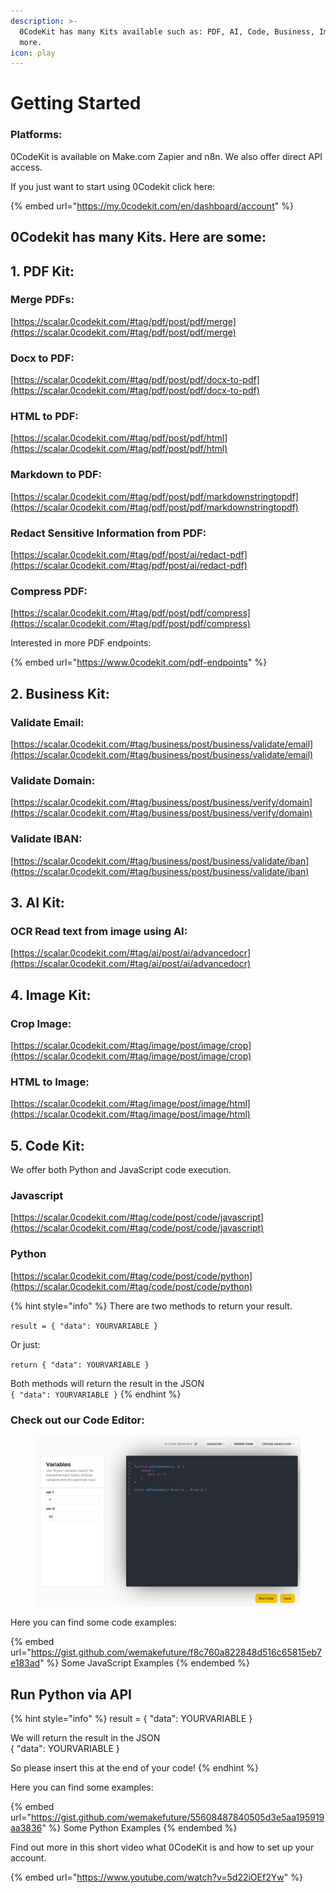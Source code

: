 ```yaml
---
description: >-
  0CodeKit has many Kits available such as: PDF, AI, Code, Business, Images and
  more.
icon: play
---
```


# Getting Started

### Platforms:

0CodeKit is available on Make.com Zapier and n8n. We also offer direct API access.

If you just want to start using 0Codekit click here:&#x20;

{% embed url="https://my.0codekit.com/en/dashboard/account" %}

## 0Codekit has many Kits. Here are some:

## 1. PDF Kit:

### Merge PDFs:

[https://scalar.0codekit.com/#tag/pdf/post/pdf/merge](https://scalar.0codekit.com/#tag/pdf/post/pdf/merge)

### Docx to PDF:

[https://scalar.0codekit.com/#tag/pdf/post/pdf/docx-to-pdf](https://scalar.0codekit.com/#tag/pdf/post/pdf/docx-to-pdf)

### HTML to PDF:

[https://scalar.0codekit.com/#tag/pdf/post/pdf/html](https://scalar.0codekit.com/#tag/pdf/post/pdf/html)

### Markdown to PDF:

[https://scalar.0codekit.com/#tag/pdf/post/pdf/markdownstringtopdf](https://scalar.0codekit.com/#tag/pdf/post/pdf/markdownstringtopdf)

### Redact Sensitive Information from PDF:

[https://scalar.0codekit.com/#tag/pdf/post/ai/redact-pdf](https://scalar.0codekit.com/#tag/pdf/post/ai/redact-pdf)

### Compress PDF:

[https://scalar.0codekit.com/#tag/pdf/post/pdf/compress](https://scalar.0codekit.com/#tag/pdf/post/pdf/compress)



Interested in more PDF endpoints:

{% embed url="https://www.0codekit.com/pdf-endpoints" %}



## 2. Business Kit:

### Validate Email:

[https://scalar.0codekit.com/#tag/business/post/business/validate/email](https://scalar.0codekit.com/#tag/business/post/business/validate/email)

### Validate Domain:

[https://scalar.0codekit.com/#tag/business/post/business/verify/domain](https://scalar.0codekit.com/#tag/business/post/business/verify/domain)

### Validate IBAN:

[https://scalar.0codekit.com/#tag/business/post/business/validate/iban](https://scalar.0codekit.com/#tag/business/post/business/validate/iban)



## 3. AI Kit:

### OCR Read text from image using AI:

[https://scalar.0codekit.com/#tag/ai/post/ai/advancedocr](https://scalar.0codekit.com/#tag/ai/post/ai/advancedocr)



## 4. Image Kit:

### Crop Image:

[https://scalar.0codekit.com/#tag/image/post/image/crop](https://scalar.0codekit.com/#tag/image/post/image/crop)

### HTML to Image:

[https://scalar.0codekit.com/#tag/image/post/image/html](https://scalar.0codekit.com/#tag/image/post/image/html)



## 5. Code Kit:

We offer both Python and JavaScript code execution.

### Javascript

[https://scalar.0codekit.com/#tag/code/post/code/javascript](https://scalar.0codekit.com/#tag/code/post/code/javascript)

### Python

[https://scalar.0codekit.com/#tag/code/post/code/python](https://scalar.0codekit.com/#tag/code/post/code/python)

{% hint style="info" %}
There are two methods to return your result.

`result = { "data": YOURVARIABLE }`

Or just:

`return { "data": YOURVARIABLE }`

Both methods will return the result in the JSON\
`{ "data": YOURVARIABLE }`
{% endhint %}

### Check out our Code Editor:

<figure><img src=".gitbook/assets/image (11).png" alt=""><figcaption></figcaption></figure>

Here you can find some code examples:

{% embed url="https://gist.github.com/wemakefuture/f8c760a822848d516c65815eb7e183ad" %}
Some JavaScript Examples
{% endembed %}

## Run Python via API

{% hint style="info" %}
result = { "data": YOURVARIABLE }

We will return the result in the JSON\
{ "data": YOURVARIABLE }

So please insert this at the end of your code!
{% endhint %}

Here you can find some examples:



{% embed url="https://gist.github.com/wemakefuture/55608487840505d3e5aa195919aa3836" %}
Some Python Examples
{% endembed %}



Find out more in this short video what 0CodeKit is and how to set up your account.

{% embed url="https://www.youtube.com/watch?v=5d22iOEf2Yw" %}
